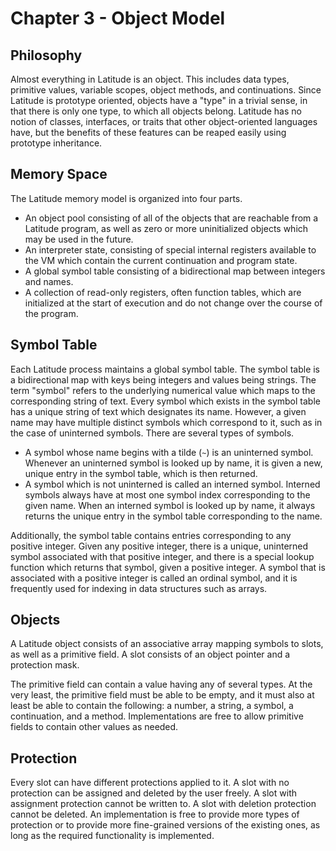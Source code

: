 
# Chapter 3 - Object Model

## Philosophy

Almost everything in Latitude is an object. This includes data types,
primitive values, variable scopes, object methods, and
continuations. Since Latitude is prototype oriented, objects have a
"type" in a trivial sense, in that there is only one type, to which
all objects belong. Latitude has no notion of classes, interfaces, or
traits that other object-oriented languages have, but the benefits of
these features can be reaped easily using prototype inheritance.

## Memory Space

The Latitude memory model is organized into four parts.

 * An object pool consisting of all of the objects that are reachable
   from a Latitude program, as well as zero or more uninitialized
   objects which may be used in the future.
 * An interpreter state, consisting of special internal registers
   available to the VM which contain the current continuation and
   program state.
 * A global symbol table consisting of a bidirectional map between
   integers and names.
 * A collection of read-only registers, often function tables, which
   are initialized at the start of execution and do not change over
   the course of the program.

## Symbol Table

Each Latitude process maintains a global symbol table. The symbol
table is a bidirectional map with keys being integers and values being
strings. The term "symbol" refers to the underlying numerical value
which maps to the corresponding string of text. Every symbol which
exists in the symbol table has a unique string of text which
designates its name. However, a given name may have multiple distinct
symbols which correspond to it, such as in the case of uninterned
symbols. There are several types of symbols.

 * A symbol whose name begins with a tilde (`~`) is an uninterned
   symbol. Whenever an uninterned symbol is looked up by name, it is
   given a new, unique entry in the symbol table, which is then
   returned.
 * A symbol which is not uninterned is called an interned
   symbol. Interned symbols always have at most one symbol index
   corresponding to the given name. When an interned symbol is looked
   up by name, it always returns the unique entry in the symbol table
   corresponding to the name.

Additionally, the symbol table contains entries corresponding to any
positive integer. Given any positive integer, there is a unique,
uninterned symbol associated with that positive integer, and there is
a special lookup function which returns that symbol, given a positive
integer. A symbol that is associated with a positive integer is called
an ordinal symbol, and it is frequently used for indexing in data
structures such as arrays.

## Objects

A Latitude object consists of an associative array mapping symbols to
slots, as well as a primitive field. A slot consists of an object
pointer and a protection mask.

The primitive field can contain a value having any of several
types. At the very least, the primitive field must be able to be
empty, and it must also at least be able to contain the following: a
number, a string, a symbol, a continuation, and a
method. Implementations are free to allow primitive fields to contain
other values as needed.

## Protection

Every slot can have different protections applied to it. A slot with
no protection can be assigned and deleted by the user freely. A slot
with assignment protection cannot be written to. A slot with deletion
protection cannot be deleted. An implementation is free to provide
more types of protection or to provide more fine-grained versions of
the existing ones, as long as the required functionality is
implemented.
